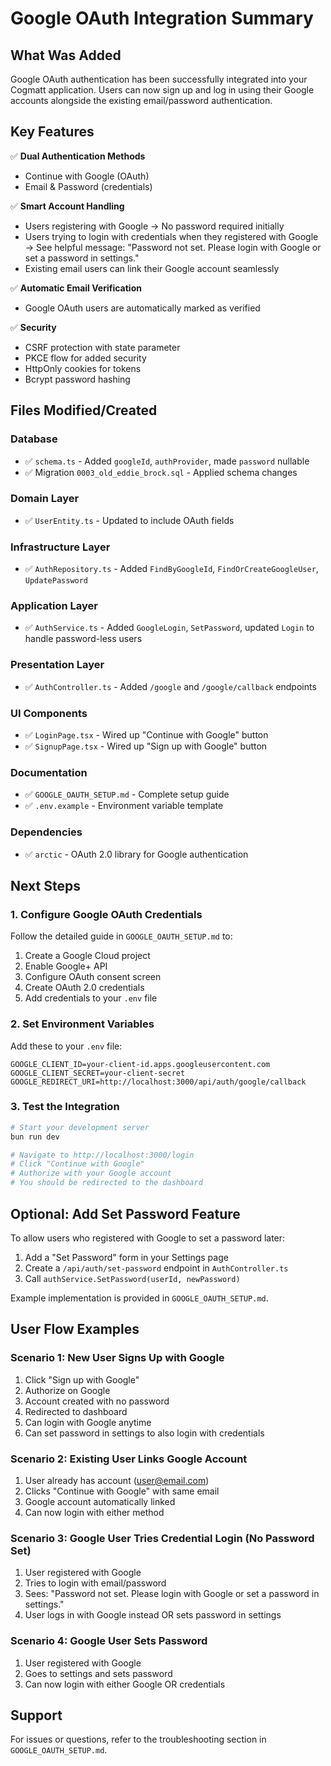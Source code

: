 # Google OAuth Integration Summary

## What Was Added

Google OAuth authentication has been successfully integrated into your Cogmatt application. Users can now sign up and log in using their Google accounts alongside the existing email/password authentication.

## Key Features

✅ **Dual Authentication Methods**

- Continue with Google (OAuth)
- Email & Password (credentials)

✅ **Smart Account Handling**

- Users registering with Google → No password required initially
- Users trying to login with credentials when they registered with Google → See helpful message: "Password not set. Please login with Google or set a password in settings."
- Existing email users can link their Google account seamlessly

✅ **Automatic Email Verification**

- Google OAuth users are automatically marked as verified

✅ **Security**

- CSRF protection with state parameter
- PKCE flow for added security
- HttpOnly cookies for tokens
- Bcrypt password hashing

## Files Modified/Created

### Database

- ✅ `schema.ts` - Added `googleId`, `authProvider`, made `password` nullable
- ✅ Migration `0003_old_eddie_brock.sql` - Applied schema changes

### Domain Layer

- ✅ `UserEntity.ts` - Updated to include OAuth fields

### Infrastructure Layer

- ✅ `AuthRepository.ts` - Added `FindByGoogleId`, `FindOrCreateGoogleUser`, `UpdatePassword`

### Application Layer

- ✅ `AuthService.ts` - Added `GoogleLogin`, `SetPassword`, updated `Login` to handle password-less users

### Presentation Layer

- ✅ `AuthController.ts` - Added `/google` and `/google/callback` endpoints

### UI Components

- ✅ `LoginPage.tsx` - Wired up "Continue with Google" button
- ✅ `SignupPage.tsx` - Wired up "Sign up with Google" button

### Documentation

- ✅ `GOOGLE_OAUTH_SETUP.md` - Complete setup guide
- ✅ `.env.example` - Environment variable template

### Dependencies

- ✅ `arctic` - OAuth 2.0 library for Google authentication

## Next Steps

### 1. Configure Google OAuth Credentials

Follow the detailed guide in `GOOGLE_OAUTH_SETUP.md` to:

1. Create a Google Cloud project
2. Enable Google+ API
3. Configure OAuth consent screen
4. Create OAuth 2.0 credentials
5. Add credentials to your `.env` file

### 2. Set Environment Variables

Add these to your `.env` file:

```env
GOOGLE_CLIENT_ID=your-client-id.apps.googleusercontent.com
GOOGLE_CLIENT_SECRET=your-client-secret
GOOGLE_REDIRECT_URI=http://localhost:3000/api/auth/google/callback
```

### 3. Test the Integration

```bash
# Start your development server
bun run dev

# Navigate to http://localhost:3000/login
# Click "Continue with Google"
# Authorize with your Google account
# You should be redirected to the dashboard
```

## Optional: Add Set Password Feature

To allow users who registered with Google to set a password later:

1. Add a "Set Password" form in your Settings page
2. Create a `/api/auth/set-password` endpoint in `AuthController.ts`
3. Call `authService.SetPassword(userId, newPassword)`

Example implementation is provided in `GOOGLE_OAUTH_SETUP.md`.

## User Flow Examples

### Scenario 1: New User Signs Up with Google

1. Click "Sign up with Google"
2. Authorize on Google
3. Account created with no password
4. Redirected to dashboard
5. Can login with Google anytime
6. Can set password in settings to also login with credentials

### Scenario 2: Existing User Links Google Account

1. User already has account (user@email.com)
2. Clicks "Continue with Google" with same email
3. Google account automatically linked
4. Can now login with either method

### Scenario 3: Google User Tries Credential Login (No Password Set)

1. User registered with Google
2. Tries to login with email/password
3. Sees: "Password not set. Please login with Google or set a password in settings."
4. User logs in with Google instead OR sets password in settings

### Scenario 4: Google User Sets Password

1. User registered with Google
2. Goes to settings and sets password
3. Can now login with either Google OR credentials

## Support

For issues or questions, refer to the troubleshooting section in `GOOGLE_OAUTH_SETUP.md`.
